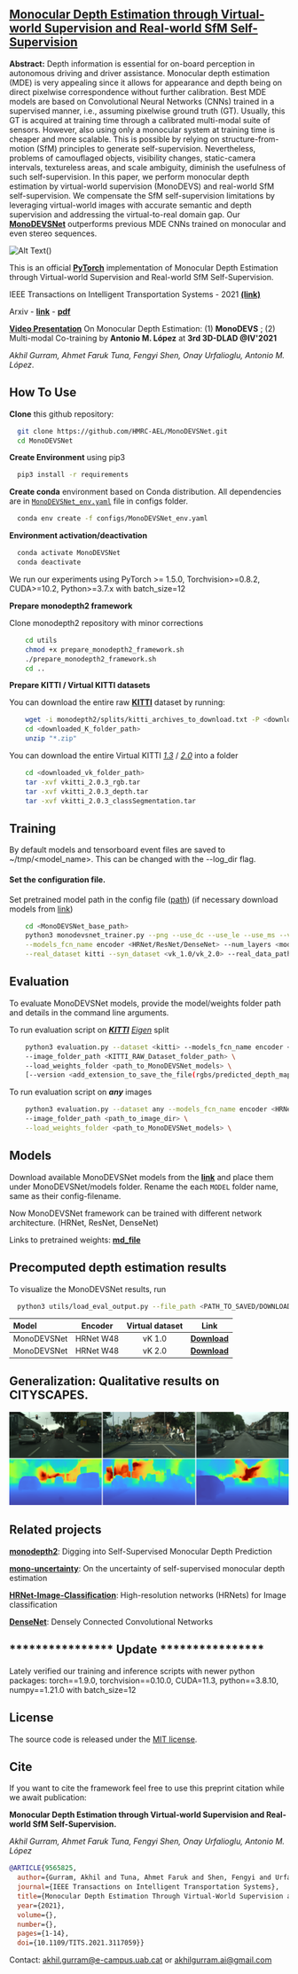 ## [**Monocular Depth Estimation through Virtual-world Supervision and Real-world SfM Self-Supervision**](https://ieeexplore.ieee.org/document/9565825)

**Abstract:** Depth information is essential for on-board perception in autonomous driving and driver assistance. Monocular depth estimation (MDE) is very appealing since it allows for appearance and depth being on direct pixelwise correspondence without further calibration. Best MDE models are based on Convolutional Neural Networks (CNNs) trained in a supervised manner, i.e., assuming pixelwise ground truth (GT). Usually, this GT is acquired at training time through a calibrated multi-modal suite of sensors. However, also using only a monocular system at training time is cheaper and more scalable. This is possible by relying on structure-from-motion (SfM) principles to generate self-supervision. Nevertheless, problems of camouflaged objects, visibility changes, static-camera intervals, textureless areas, and scale ambiguity, diminish the usefulness of such self-supervision. In this paper, we perform monocular depth estimation by virtual-world supervision (MonoDEVS) and real-world SfM self-supervision. We compensate the SfM self-supervision limitations by leveraging virtual-world images with accurate semantic and depth supervision and addressing the virtual-to-real domain gap. Our [**MonoDEVSNet**](https://arxiv.org/pdf/2103.12209v2.pdf) outperforms previous MDE CNNs trained on monocular and even stereo sequences.


![Alt Text](media/figures/monodevsnet_kitti_seq.gif)()


This is an official [**PyTorch**](https://pytorch.org/) implementation of Monocular Depth Estimation through Virtual-world Supervision and Real-world SfM Self-Supervision. 

IEEE Transactions on Intelligent Transportation Systems - 2021 [**(link)**](https://ieeexplore.ieee.org/document/9565825)

Arxiv - [**link**](https://arxiv.org/abs/2103.12209v2) - [**pdf**](https://arxiv.org/pdf/2103.12209v2.pdf)

[**Video Presentation**](https://www.youtube.com/watch?v=fD-VZkvaQdo) On Monocular Depth Estimation: (1) **MonoDEVS** ; (2) Multi-modal Co-training by **Antonio M. López** at **3rd 3D-DLAD @IV'2021**


*Akhil Gurram, Ahmet Faruk Tuna, Fengyi Shen, Onay Urfalioglu, Antonio M. López*.


## How To Use
**Clone** this github repository:
```bash
  git clone https://github.com/HMRC-AEL/MonoDEVSNet.git
  cd MonoDEVSNet
```

**Create Environment** using pip3

```bash
  pip3 install -r requirements
```


**Create conda** environment based on Conda distribution. All dependencies are in [`MonoDEVSNet_env.yaml`](configs/MonoDEVSNet_env.yaml) file in configs folder.

```bash
  conda env create -f configs/MonoDEVSNet_env.yaml
```


**Environment activation/deactivation**
```bash
  conda activate MonoDEVSNet
  conda deactivate
```

We run our experiments using PyTorch >= 1.5.0, Torchvision>=0.8.2, CUDA>=10.2, Python>=3.7.x with batch_size=12 

**Prepare monodepth2 framework**

Clone monodepth2 repository with minor corrections

```bash
    cd utils
    chmod +x prepare_monodepth2_framework.sh
    ./prepare_monodepth2_framework.sh
    cd ..
```

**Prepare KITTI / Virtual KITTI datasets**

You can download the entire raw [**KITTI**](http://www.cvlibs.net/datasets/kitti/raw_data.php) dataset by running:
```bash
    wget -i monodepth2/splits/kitti_archives_to_download.txt -P <downloaded_K_folder_path/>
    cd <downloaded_K_folder_path>
    unzip "*.zip"
```

You can download the entire Virtual KITTI [*1.3*](https://europe.naverlabs.com/research/computer-vision/proxy-virtual-worlds-vkitti-1/) / [*2.0*](https://europe.naverlabs.com/research/computer-vision/proxy-virtual-worlds-vkitti-2/) into a folder
```bash
    cd <downloaded_vk_folder_path>
    tar -xvf vkitti_2.0.3_rgb.tar
    tar -xvf vkitti_2.0.3_depth.tar
    tar -xvf vkitti_2.0.3_classSegmentation.tar
```


## Training

By default models and tensorboard event files are saved to ~/tmp/<model_name>. This can be changed with the --log_dir flag.

#### Set the configuration file. 

Set pretrained model path in the config file ([path](configs/hrnet_w48_vk2.yaml)) (if necessary download models from [link](https://github.com/HRNet/HRNet-Image-Classification))

```bash
    cd <MonoDEVSNet_base_path>
    python3 monodevsnet_trainer.py --png --use_dc --use_le --use_ms --version <an_extension_to_model_name> \
    --models_fcn_name encoder <HRNet/ResNet/DenseNet> --num_layers <model_extension_num> \
    --real_dataset kitti --syn_dataset <vk_1.0/vk_2.0> --real_data_path <path_to_real_dataset_folder> --syn_data_path <path_to_synthetic_dataset_folder>
```


## Evaluation

To evaluate MonoDEVSNet models, provide the model/weights folder path and details in the command line arguments.

To run evaluation script on [***KITTI***](http://www.cvlibs.net/datasets/kitti/raw_data.php) [*Eigen*](splits/eigen/test_files.txt) split
```bash
    python3 evaluation.py --dataset <kitti> --models_fcn_name encoder <HRNet/ResNet/DenseNet> --num_layers <model_extension_num> \ 
    --image_folder_path <KITTI_RAW_Dataset_folder_path> \ 
    --load_weights_folder <path_to_MonoDEVSNet_models> \    
    [--version <add_extension_to_save_the_file(rgbs/predicted_depth_maps)>](optional)
```

To run evaluation script on ***any*** images 
```bash
    python3 evaluation.py --dataset any --models_fcn_name encoder <HRNet/ResNet/DenseNet> --num_layers <model_extension_num> \ 
    --image_folder_path <path_to_image_dir> \
    --load_weights_folder <path_to_MonoDEVSNet_models> \    
```

## Models
Download available MonoDEVSNet models from the [**link**](https://drive.google.com/drive/folders/1_Zbk6AjOcJ34ERlB8mpu5xT84ptbd1Iz?usp=sharing) and place them under MonoDEVSNet/models folder. Rename the each `MODEL` folder name, same as their config-filename.

Now MonoDEVSNet framework can be trained with different network architecture. (HRNet, ResNet, DenseNet)

Links to pretrained weights: [**md_file**](models/pretrained_models.md)

## Precomputed depth estimation results

To visualize the MonoDEVSNet results, run 

```bash
  python3 utils/load_eval_output.py --file_path <PATH_TO_SAVED/DOWNLOADED_FILE>
``` 

| Model | Encoder | Virtual dataset | Link |
| :--- | :---: | :---: | :---: |
| MonoDEVSNet | HRNet W48 | vK 1.0 | [**Download**](https://drive.google.com/file/d/1MpCXKVih-LKFVtQ0Nm4CR53sJpk0T5Ah/view?usp=sharing)
| MonoDEVSNet | HRNet W48 | vK 2.0 | [**Download**](https://drive.google.com/file/d/1DLLyaHVdsmifyFGatzpU4vIvu-CcfR2I/view?usp=sharing)

## Generalization: Qualitative results on CITYSCAPES.

![Alt Text](media/figures/generalization_cityscapes_qualitative_results.png)


## Related projects

[**monodepth2**](https://github.com/nianticlabs/monodepth2): Digging into Self-Supervised Monocular Depth Prediction

[**mono-uncertainty**](https://github.com/mattpoggi/mono-uncertainty): On the uncertainty of
self-supervised monocular depth estimation

[**HRNet-Image-Classification**](https://github.com/HRNet/HRNet-Image-Classification): High-resolution networks (HRNets) for Image classification

[**DenseNet**](https://github.com/pytorch/vision/blob/master/torchvision/models/densenet.py): Densely Connected Convolutional Networks

## **************** Update ****************

Lately verified our training and inference scripts with newer python packages: 
torch==1.9.0, torchvision==0.10.0, CUDA=11.3, python==3.8.10, numpy==1.21.0 with batch_size=12

## License
The source code is released under the [MIT license](LICENSE.md).

## Cite
If you want to cite the framework feel free to use this preprint citation while we await publication:

**Monocular Depth Estimation through Virtual-world Supervision and Real-world SfM Self-Supervision.**

*Akhil Gurram, Ahmet Faruk Tuna, Fengyi Shen, Onay Urfalioglu, Antonio M. López*

```bibtex
@ARTICLE{9565825,
  author={Gurram, Akhil and Tuna, Ahmet Faruk and Shen, Fengyi and Urfalioglu, Onay and López, Antonio M.},
  journal={IEEE Transactions on Intelligent Transportation Systems}, 
  title={Monocular Depth Estimation Through Virtual-World Supervision and Real-World SfM Self-Supervision}, 
  year={2021},
  volume={},
  number={},
  pages={1-14},
  doi={10.1109/TITS.2021.3117059}}
```

Contact: akhil.gurram@e-campus.uab.cat or akhilgurram.ai@gmail.com
